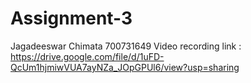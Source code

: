 # Assignment-3

Jagadeeswar Chimata 700731649 Video recording link :
https://drive.google.com/file/d/1uFD-QcUm1hjmiwVUA7ayNZa_JOpGPUl6/view?usp=sharing
